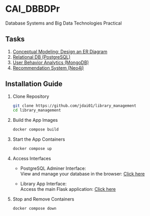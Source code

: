 # CAI_DBBDPr
Database Systems and Big Data Technologies Practical

## Tasks
1. [Conceptual Modeling: Design an ER Diagram](content/Task1.md)
2. [Relational DB (PostgreSQL)](content/Task2.md)
3. [User Behavior Analytics (MongoDB)](content/Task3.md)
4. [Recommendation System (Neo4j)](content/Task4.md)


## Installation Guide
1. Clone Repository
    ```bash
    git clone https://github.com/jdai01/library_management
    cd library_management
    ```

2. Build the App Images
    ```bash
    docker compose build
    ```

3. Start the App Containers
    ```bash
    docker compose up
    ```

4. Access Interfaces
    - PostgreSQL Adminer Interface:  
        View and manage your database in the browser: [Click here](http://127.0.0.1:8080/?pgsql=library)

    - Library App Interface:  
        Access the main Flask application: [Click here](http://127.0.0.1:5001)

5. Stop and Remove Containers
    ```bash
    docker compose down
    ```
